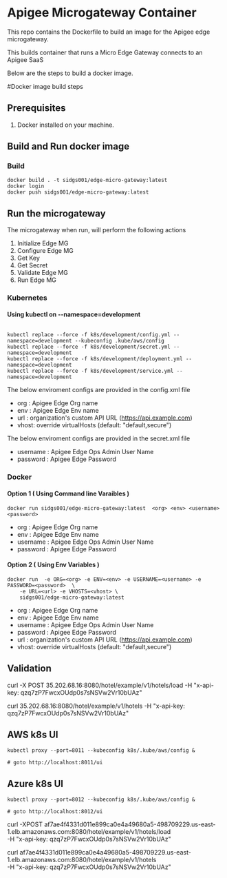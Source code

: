 # Apigee Microgateway Container
This repo contains the Dockerfile to build an image for the Apigee edge microgateway.

This builds container that runs a Micro Edge Gateway connects to an Apigee SaaS


Below are the steps to build a docker image.

#Docker image build steps
## Prerequisites
1. Docker installed on your machine.

## Build and Run docker image

### Build 

```
docker build . -t sidgs001/edge-micro-gateway:latest 
docker login 
docker push sidgs001/edge-micro-gateway:latest

```

## Run the microgateway 

The microgateway when run,  will perform the following actions   
  
1. Initialize Edge MG 
1. Configure Edge MG
1. Get Key 
1. Get Secret
1. Validate Edge MG
1. Run Edge MG 

### Kubernetes

#### Using kubectl on --namespace=development

```

kubectl replace --force -f k8s/development/config.yml --namespace=development --kubeconfig .kube/aws/config
kubectl replace --force -f k8s/development/secret.yml --namespace=development
kubectl replace --force -f k8s/development/deployment.yml --namespace=development
kubectl replace --force -f k8s/development/service.yml --namespace=development

```

The below enviroment configs are provided in the config.xml file 
- org : Apigee Edge Org name 
- env : Apigee Edge Env name
- url : organization's custom API URL (https://api.example.com)
- vhost: override virtualHosts (default: "default,secure")
 
The below enviroment configs are provided in the secret.xml file 
- username : Apigee Edge Ops Admin User Name 
- password : Apigee Edge Password 


### Docker 

#### Option 1 ( Using Command line Varaibles )

```
docker run sidgs001/edge-micro-gateway:latest  <org> <env> <username> <password>

```
- org : Apigee Edge Org name 
- env : Apigee Edge Env name
- username : Apigee Edge Ops Admin User Name 
- password : Apigee Edge Password 

#### Option 2 ( Using Env Variables )

```
docker run  -e ORG=<org> -e ENV=<env> -e USERNAME=<username> -e PASSWORD=<password>  \
    -e URL=<url> -e VHOSTS=<vhost> \
    sidgs001/edge-micro-gateway:latest

```
- org : Apigee Edge Org name 
- env : Apigee Edge Env name
- username : Apigee Edge Ops Admin User Name 
- password : Apigee Edge Password 
- url : organization's custom API URL (https://api.example.com)
- vhost: override virtualHosts (default: "default,secure")


## Validation 
curl -X POST 35.202.68.16:8080/hotel/example/v1/hotels/load -H "x-api-key: qzq7zP7FwcxOUdp0s7sNSVw2Vr10bUAz"

curl 35.202.68.16:8080/hotel/example/v1/hotels -H "x-api-key: qzq7zP7FwcxOUdp0s7sNSVw2Vr10bUAz"

## AWS k8s UI 

```
kubectl proxy --port=8011 --kubeconfig k8s/.kube/aws/config & 

# goto http://localhost:8011/ui
```

## Azure k8s UI 

```
kubectl proxy --port=8012 --kubeconfig k8s/.kube/aws/config & 

# goto http://localhost:8012/ui
```


curl -XPOST af7ae4f4331d011e899ca0e4a49680a5-498709229.us-east-1.elb.amazonaws.com:8080/hotel/example/v1/hotels/load  \
-H "x-api-key: qzq7zP7FwcxOUdp0s7sNSVw2Vr10bUAz"

curl  af7ae4f4331d011e899ca0e4a49680a5-498709229.us-east-1.elb.amazonaws.com:8080/hotel/example/v1/hotels  \
-H "x-api-key: qzq7zP7FwcxOUdp0s7sNSVw2Vr10bUAz"